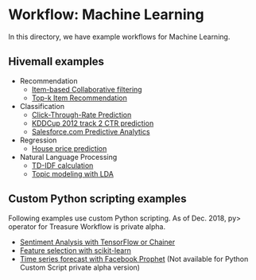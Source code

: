 # Workflow: Machine Learning

In this directory, we have example workflows for Machine Learning.

## Hivemall examples

- Recommendation
  - [Item-based Collaborative filtering](./recommendation/collaborative_filtering)
  - [Top-k Item Recommendation](./recommendation)
- Classification
  - [Click-Through-Rate Prediction](./ctr-prediction)
  - [KDDCup 2012 track 2 CTR prediction](./kdd12track2)
  - [Salesforce.com Predictive Analytics](./sfdc-predictive-analytics)
- Regression
  - [House price prediction](./house_price)
- Natural Language Processing
  - [TD-IDF calculation](./tf-idf)
  - [Topic modeling with LDA](./lda)

## Custom Python scripting examples

Following examples use custom Python scripting. As of Dec. 2018, py> operator for Treasure Workflow is private alpha.

- [Sentiment Analysis with TensorFlow or Chainer](./sentiment-analysis)
- [Feature selection with scikit-learn](./house_price)
- [Time series forecast with Facebook Prophet](./time_series) (Not available for Python Custom Script private alpha version)
